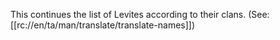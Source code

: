 This continues the list of Levites according to their clans. (See: [[rc://en/ta/man/translate/translate-names]])